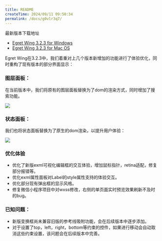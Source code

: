 ```yaml
---
title: README
createTime: 2024/09/11 09:50:34
permalink: /docs/g0vlr3q7/
---
```


最新版本下载地址

- [Egret Wing 3.2.3 for Windows](http://tool.egret-labs.org/EgretWing/electron/EgretWing-v3.2.3.exe?d=0707)
- [Egret Wing 3.2.3 for Mac OS](http://tool.egret-labs.org/EgretWing/electron/EgretWing-v3.2.3.dmg?d=0707)

Egret Wing在3.2.3中，我们着重对上几个版本新增加的功能进行了体验优化，同时重构了现有版本的部分界面显示：

### 图层面板：

在当前版本中，我们将原有的图层面板替换为了dom的渲染方式，同时增加了搜索功能。

![](1.png)

### 状态面板：

我们也将状态面板替换为了原生的dom渲染，以提升用户体验：

![](2.png)

### 优化体验

- 优化了新版exml可视化编辑框的交互体验，增加鼠标指针，retina适配，修复部分报错等。
- 优化exml属性面板对Label的style属性支持的体验交互。
- 优化部分现有弹出框的显示风格。
- 修复微信小程序项目中对wxss修改，右侧的单页面实时预览效果刷新不及时的bug。


### 已知问题：

- 新版变换框尚未兼容旧版的参考线吸附功能，会在后续版本中逐步添加。
- 对于设置了top，left，right，bottom等约束的控件，如果进行移动会自动取消这些约束设置，该问题会在后续版本中完善。
